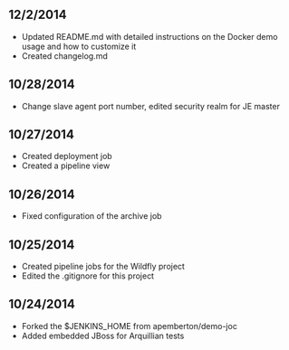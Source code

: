 12/2/2014
---------
* Updated README.md with detailed instructions on the Docker demo usage and how to customize it
* Created changelog.md

10/28/2014
---------
* Change slave agent port number, edited security realm for JE master 

10/27/2014
---------
* Created deployment job
* Created a pipeline view

10/26/2014
---------
* Fixed configuration of the archive job

10/25/2014
---------
* Created pipeline jobs for the Wildfly project
* Edited the .gitignore for this project


10/24/2014
---------
* Forked the $JENKINS_HOME from apemberton/demo-joc
* Added embedded JBoss for Arquillian tests
